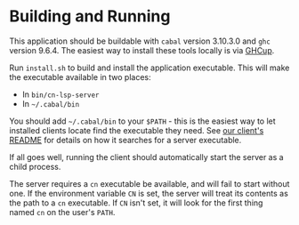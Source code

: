 # Building and Running

This application should be buildable with `cabal` version 3.10.3.0 and `ghc`
version 9.6.4. The easiest way to install these tools locally is via
[GHCup](https://www.haskell.org/ghcup/).

Run `install.sh` to build and install the application executable. This will make
the executable available in two places:
- In `bin/cn-lsp-server`
- In `~/.cabal/bin`

You should add `~/.cabal/bin` to your `$PATH` - this is the easiest way to let
installed clients locate find the executable they need. See [our client's
README](../client/README.md) for details on how it searches for a server
executable.

If all goes well, running the client should automatically start the server as a
child process.

The server requires a `cn` executable be available, and will fail to start
without one. If the environment variable `CN` is set, the server will treat its
contents as the path to a `cn` executable. If `CN` isn't set, it will look for
the first thing named `cn` on the user's `PATH`.
